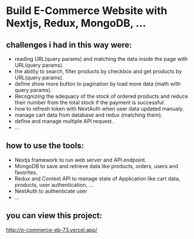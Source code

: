 # Build E-Commerce Website with Nextjs, Redux, MongoDB, ...

## challenges i had in this way were:
* reading URL(query params) and matching the data inside the page with URL(query params).
* the ability to search, filter products by checkbox and get products by URL(query params).
* define show more button to pagination by load more data (math with query params).
* Recognizing the adequacy of the stock of ordered products and reduce their number from the total stock if the payment is successful.
* how to refresh token with NextAuth when user data updated manualy.
* manage cart data from database and redux (matching them).
* define and manage multiple API request.
* ...

## how to use the tools:
* Nextjs framework to run web server and API endpoint.
* MongoDB to save and retrieve data like products, orders, users and favorites.
* Redux and Context API to manage state of Application like cart data, products, user authentication, ...
* NextAuth to authenticate user 
* ...

## you can view this project:
http://e-commerce-eb-73.vercel.app/
